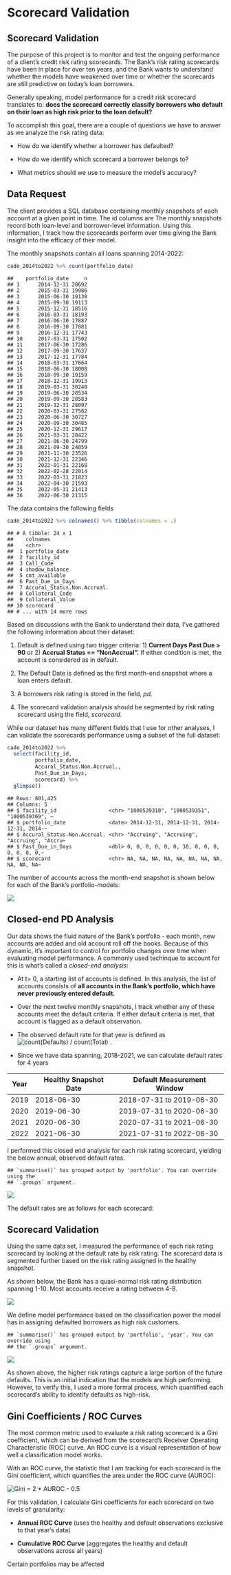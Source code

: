 Scorecard Validation
================

## Scorecard Validation

The purpose of this project is to monitor and test the ongoing
performance of a client’s credit risk rating scorecards. The Bank’s risk
rating scorecards have been in place for over ten years, and the Bank
wants to understand whether the models have weakened over time or
whether the scorecards are still predictive on today’s loan borrowers.

Generally speaking, model performance for a credit risk scorecard
translates to: **does the scorecard correctly classify borrowers who
default on their loan as high risk prior to the loan default?**

To accomplish this goal, there are a couple of questions we have to
answer as we analyze the risk rating data:

-   How do we identify whether a borrower has defaulted?

-   How do we identify which scorecard a borrower belongs to?

-   What metrics should we use to measure the model’s accuracy?

## Data Request

The client provides a SQL database containing monthly snapshots of each
account at a given point in time. The id columns are The monthly
snapshots record both loan-level and borrower-level information. Using
this information, I track how the scorecards perform over time giving
the Bank insight into the efficacy of their model.

The monthly snapshots contain all loans spanning 2014-2022:

``` r
cade_2014to2022 %>% count(portfolio_date)
```

    ##    portfolio_date     n
    ## 1      2014-12-31 20692
    ## 2      2015-03-31 19986
    ## 3      2015-06-30 19138
    ## 4      2015-09-30 19113
    ## 5      2015-12-31 18516
    ## 6      2016-03-31 18193
    ## 7      2016-06-30 17887
    ## 8      2016-09-30 17881
    ## 9      2016-12-31 17743
    ## 10     2017-03-31 17502
    ## 11     2017-06-30 17286
    ## 12     2017-09-30 17637
    ## 13     2017-12-31 17784
    ## 14     2018-03-31 17664
    ## 15     2018-06-30 18008
    ## 16     2018-09-30 19159
    ## 17     2018-12-31 19913
    ## 18     2019-03-31 30240
    ## 19     2019-06-30 28534
    ## 20     2019-09-30 28583
    ## 21     2019-12-31 28097
    ## 22     2020-03-31 27562
    ## 23     2020-06-30 30727
    ## 24     2020-09-30 30485
    ## 25     2020-12-31 29617
    ## 26     2021-03-31 28422
    ## 27     2021-06-30 24799
    ## 28     2021-09-30 24059
    ## 29     2021-11-30 23526
    ## 30     2021-12-31 22346
    ## 31     2022-01-31 22168
    ## 32     2022-02-28 22014
    ## 33     2022-03-31 21823
    ## 34     2022-04-30 21593
    ## 35     2022-05-31 21413
    ## 36     2022-06-30 21315

The data contains the following fields

``` r
cade_2014to2022 %>% colnames() %>% tibble(colnames = .)
```

    ## # A tibble: 24 x 1
    ##    colnames                   
    ##    <chr>                      
    ##  1 portfolio_date             
    ##  2 facility_id                
    ##  3 Call_Code                  
    ##  4 shadow_balance             
    ##  5 cmt_available              
    ##  6 Past_Due_in_Days           
    ##  7 Accural_Status.Non.Accrual.
    ##  8 Collateral_Code            
    ##  9 Collateral_Value           
    ## 10 scorecard                  
    ## # ... with 14 more rows

Based on discussions with the Bank to understand their data, I’ve
gathered the following information about their dataset:

1.  Default is defined using two trigger criteria: 1) **Current Days
    Past Due \> 90** or 2) **Accrual Status == “NonAccrual”.** If either
    condition is met, the account is considered as in default.

2.  The Default Date is defined as the first month-end snapshot where a
    loan enters default.

3.  A borrowers risk rating is stored in the field, *pd.*

4.  The scorecard validation analysis should be segmented by risk rating
    scorecard using the field, *scorecard.*

While our dataset has many different fields that I use for other
analyses, I can validate the scorecards performance using a subset of
the full dataset:

``` r
cade_2014to2022 %>% 
  select(facility_id, 
         portfolio_date,
         Accural_Status.Non.Accrual., 
         Past_Due_in_Days,
         scorecard) %>% 
  glimpse()
```

    ## Rows: 801,425
    ## Columns: 5
    ## $ facility_id                 <chr> "1000539310", "1000539351", "1000539369", ~
    ## $ portfolio_date              <date> 2014-12-31, 2014-12-31, 2014-12-31, 2014-~
    ## $ Accural_Status.Non.Accrual. <chr> "Accruing", "Accruing", "Accruing", "Accru~
    ## $ Past_Due_in_Days            <dbl> 0, 0, 0, 0, 0, 0, 30, 0, 0, 0, 0, 0, 0, 0,~
    ## $ scorecard                   <chr> NA, NA, NA, NA, NA, NA, NA, NA, NA, NA, NA~

The number of accounts across the month-end snapshot is shown below for
each of the Bank’s portfolio-models:

![](github-project_files/figure-gfm/scorecard%20count%20over%20time-1.png)<!-- -->

## Closed-end PD Analysis

Our data shows the fluid nature of the Bank’s portfolio - each month,
new accounts are added and old account roll off the books. Because of
this dynamic, it’s important to control for portfolio changes over time
when evaluating model performance. A commonly used techinque to account
for this is what’s called a *closed-end analysis*:

-   At t= 0, a starting list of accounts is defined. In this analysis,
    the list of accounts consists of **all accounts in the Bank’s
    portfolio, which have never previously entered default.**

-   Over the next twelve monthly snapshots, I track whether any of these
    accounts meet the default criteria. If either default criteria is
    met, that account is flagged as a default observation.

-   The observed default rate for that year is defined as
    ![count(Defaults) / count(Total)](https://latex.codecogs.com/png.image?%5Cdpi%7B110%7D&space;%5Cbg_white&space;count%28Defaults%29%20%2F%20count%28Total%29 "count(Defaults) / count(Total)")
    .

-   Since we have data spanning, 2018-2021, we can calculate default
    rates for 4 years

| Year | Healthy Snapshot Date | Default Measurement Window |
|------|-----------------------|----------------------------|
| 2019 | 2018-06-30            | 2018-07-31 to 2019-06-30   |
| 2020 | 2019-06-30            | 2019-07-31 to 2020-06-30   |
| 2021 | 2020-06-30            | 2020-07-31 to 2021-06-30   |
| 2022 | 2021-06-30            | 2021-07-31 to 2022-06-30   |

I performed this closed end analysis for each risk rating scorecard,
yielding the below annual, observed default rates.

    ## `summarise()` has grouped output by 'portfolio'. You can override using the
    ## `.groups` argument.

![](github-project_files/figure-gfm/default_rate-1.png)<!-- -->

The default rates are as follows for each scorecard:

## Scorecard Validation

Using the same data set, I measured the performance of each risk rating
scorecard by looking at the default rate by risk rating. The scorecard
data is segmented further based on the risk rating assigned in the
healthy snapshot.

As shown below, the Bank has a quasi-normal risk rating distribution
spanning 1-10. Most accounts receive a rating between 4-8.

![](github-project_files/figure-gfm/rating_distribution-1.png)<!-- -->

We define model performance based on the classification power the model
has in assigning defaulted borrowers as high risk customers.

    ## `summarise()` has grouped output by 'portfolio', 'year'. You can override using
    ## the `.groups` argument.

![](github-project_files/figure-gfm/default_rate_by_rating-1.png)<!-- -->

As shown above, the higher risk ratings capture a large portion of the
future defaults. This is an initial indication that the models are high
performing. However, to verify this, I used a more formal process, which
quantified each scorecard’s ability to identify defaults as high-risk.

## Gini Coefficients / ROC Curves

The most common metric used to evaluate a risk rating scorecard is a
Gini coefficient, which can be derived from the scorecard’s Receiver
Operating Characteristic (ROC) curve. An ROC curve is a visual
representation of how well a classification model works.

With an ROC curve, the statistic that I am tracking for each scorecard
is the Gini coefficient, which quantifies the area under the ROC curve
(AUROC):

![Gini = 2 \* AUROC - 0.5](https://latex.codecogs.com/png.image?%5Cdpi%7B110%7D&space;%5Cbg_white&space;Gini%20%3D%202%20%2A%20AUROC%20-%200.5 "Gini = 2 * AUROC - 0.5")

For this validation, I calculate Gini coefficients for each scorecard on
two levels of granularity:

-   **Annual ROC Curve** (uses the healthy and default observations
    exclusive to that year’s data)

-   **Cumulative ROC Curve** (aggregates the healthy and default
    observations across all years)

Certain portfolios may be affected
